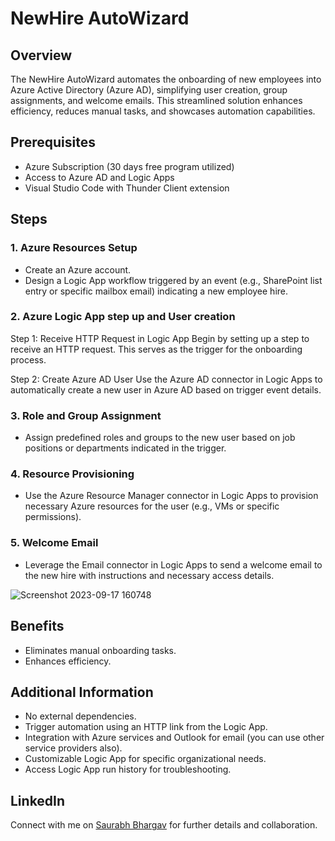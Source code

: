 # NewHire AutoWizard

## Overview
The NewHire AutoWizard automates the onboarding of new employees into Azure Active Directory (Azure AD), simplifying user creation, group assignments, and welcome emails. This streamlined solution enhances efficiency, reduces manual tasks, and showcases automation capabilities.

## Prerequisites
- Azure Subscription (30 days free program utilized)
- Access to Azure AD and Logic Apps
- Visual Studio Code with Thunder Client extension

## Steps

### 1. Azure Resources Setup
- Create an Azure account.
- Design a Logic App workflow triggered by an event (e.g., SharePoint list entry or specific mailbox email) indicating a new employee hire.

### 2. Azure Logic App step up and User creation

Step 1: Receive HTTP Request in Logic App
Begin by setting up a step to receive an HTTP request. This serves as the trigger for the onboarding process.

Step 2: Create Azure AD User
Use the Azure AD connector in Logic Apps to automatically create a new user in Azure AD based on trigger event details.

### 3. Role and Group Assignment
- Assign predefined roles and groups to the new user based on job positions or departments indicated in the trigger.

### 4. Resource Provisioning
- Use the Azure Resource Manager connector in Logic Apps to provision necessary Azure resources for the user (e.g., VMs or specific permissions).

### 5. Welcome Email
- Leverage the Email connector in Logic Apps to send a welcome email to the new hire with instructions and necessary access details.

  
![Screenshot 2023-09-17 160748](https://github.com/Saurabh-Bhargav/Project/assets/143943258/47926877-0b3f-4514-af23-522944c49ce3)

## Benefits
- Eliminates manual onboarding tasks.
- Enhances efficiency.

## Additional Information
- No external dependencies.
- Trigger automation using an HTTP link from the Logic App.
- Integration with Azure services and Outlook for email (you can use other service providers also).
- Customizable Logic App for specific organizational needs.
- Access Logic App run history for troubleshooting.

## LinkedIn
Connect with me on [Saurabh Bhargav](www.linkedin.com/in/saurabh-bhargav) for further details and collaboration.

